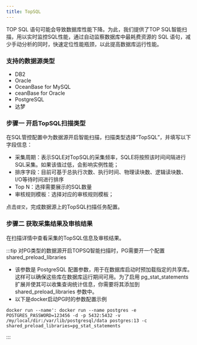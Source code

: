 ```yaml
---
title: TopSQL
---
```


TOP SQL 语句可能会导致数据库性能下降。为此，我们提供了TOP SQL智能扫描，用以实时监控SQL性能，通过自动监察数据库中最耗费资源的 SQL 语句，减少手动分析的同时，快速定位性能瓶颈，以此提高数据库运行性能。

### 支持的数据源类型
* DB2
* Oracle
* OceanBase for MySQL
* ceanBase for Oracle
* PostgreSQL
* 达梦

### 步骤一 开启TopSQL扫描类型

在SQL管控配置中为数据源开启智能扫描，扫描类型选择“TopSQL”，并填写以下字段信息：

* 采集周期：表示SQLE对TopSQL的采集频率，SQLE将按照该时间间隔进行SQL采集。如果该值过低，会影响实例性能；
* 排序字段：目前可基于总执行次数、执行时间、物理读块数、逻辑读块数、I/O等待时间进行排序
* Top N：选择需要展示的SQL数量
* 审核规则模板：选择对应的审核规则模板；

点击`提交`，完成数据源上的TopSQL扫描任务配置。

### 步骤二 获取采集结果及审核结果
在扫描详情中查看采集的TopSQL信息及审核结果。


:::tip
对PG类型的数据源开启TOPSQ智能扫描时，PG需要开一个配置shared_preload_libraries
* 该参数是 PostgreSQL 配置参数，用于在数据库启动时预加载指定的共享库。这样可以确保这些库在数据库运行期间可用。为了启用 pg_stat_statements 扩展并使其可以收集查询统计信息，你需要将其添加到 shared_preload_libraries 参数中。
* 以下是docker启动PG时的参数配置示例
```
docker run --name': docker run --name postgres -e POSTGRES_PASSWORD=123456 -d -p 5432:5432 -v /my/local/dir:/var/lib/postgresql/data postgres:13 -c shared_preload_libraries=pg_stat_statements
```
:::
